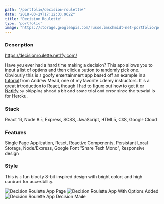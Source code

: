 ```yaml
---
path: "/portfolio/decision-roulette/"
date: "2018-03-29T17:12:33.962Z"
title: "Decision Roulette"
type: "portfolio"
image: "https://storage.googleapis.com/russellmschmidt-net-portfolio/portfolio/DecisionRoulette-2.png"
---
```


### Description
<https://decisionroulette.netlify.com/>

Have you ever had a hard time making a decision? This app allows you to input a list of options and then click a button to randomly pick one. Obviously this is a goofy entertainment app based off an example in a [tutorial](https://www.udemy.com/react-2nd-edition/learn/v4/overview) from Andrew Mead, one of my favorite Udemy instructors. It is a great introduction to React, though I had to figure out how to get it on [Netlify](https://www.netlify.com/) by skipping ahead a bit and some trial and error since the tutorial is for Heroku.

### Stack
React 16,
Node 8.5,
Express,
SCSS,
JavaScript,
HTML5,
CSS,
Google Cloud

### Features
Single Page Application,
React,
Reactive Components,
Persistant Local Storage,
Node/Express,
Google Font "Share Tech Mono", 
Responsive design

### Style
This is a fun blocky 8-bit inspired design with bright colors and high contrast for accesibility.

![Decision Roulette App Page](https://storage.googleapis.com/russellmschmidt-net-portfolio/portfolio/DecisionRoulette-1.png)
![Decision Roulette App With Options Added](https://storage.googleapis.com/russellmschmidt-net-portfolio/portfolio/DecisionRoulette-2.png)
![Decision Roulette App Decision Made](https://storage.googleapis.com/russellmschmidt-net-portfolio/portfolio/DecisionRoulette-3.png)
